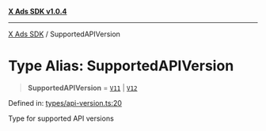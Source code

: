 [**X Ads SDK v1.0.4**](../README.md)

***

[X Ads SDK](../globals.md) / SupportedAPIVersion

# Type Alias: SupportedAPIVersion

> **SupportedAPIVersion** = [`V11`](../enumerations/APIVersion.md#v11) \| [`V12`](../enumerations/APIVersion.md#v12)

Defined in: [types/api-version.ts:20](https://github.com/kage1020/x-ads-sdk/blob/main/src/types/api-version.ts#L20)

Type for supported API versions
